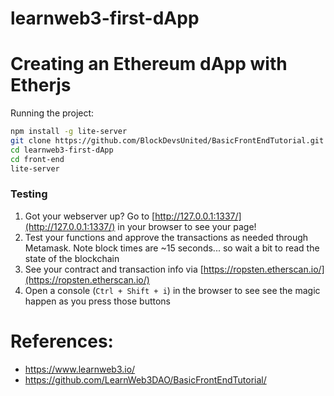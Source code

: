 # learnweb3-first-dApp


# Creating an Ethereum dApp with Etherjs

Running the project:

```bash
npm install -g lite-server
git clone https://github.com/BlockDevsUnited/BasicFrontEndTutorial.git
cd learnweb3-first-dApp
cd front-end
lite-server
```

### Testing

1. Got your webserver up? Go to [http://127.0.0.1:1337/](http://127.0.0.1:1337/) in your browser to see your page!
2. Test your functions and approve the transactions as needed through Metamask. Note block times are ~15 seconds... so wait a bit to read the state of the blockchain
3. See your contract and transaction info via [https://ropsten.etherscan.io/](https://ropsten.etherscan.io/)
4. Open a console (`Ctrl + Shift + i`) in the browser to see see the magic happen as you press those buttons

# References: 
- https://www.learnweb3.io/
- https://github.com/LearnWeb3DAO/BasicFrontEndTutorial/
